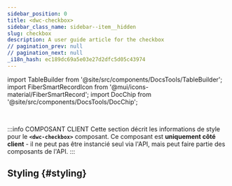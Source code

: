 ```yaml
---
sidebar_position: 0
title: <dwc-checkbox>
sidebar_class_name: sidebar--item__hidden
slug: checkbox
description: A user guide article for the checkbox
// pagination_prev: null
// pagination_next: null
_i18n_hash: ec189dc69a5e03e27d2dfc5d05c43974
---
```

import TableBuilder from '@site/src/components/DocsTools/TableBuilder';
import FiberSmartRecordIcon from '@mui/icons-material/FiberSmartRecord';
import DocChip from '@site/src/components/DocsTools/DocChip';

<DocChip chip='shadow' />

<br />

:::info COMPOSANT CLIENT
Cette section décrit les informations de style pour le **`<dwc-checkbox>`** composant. Ce composant est **uniquement côté client** - il ne peut pas être instancié seul via l'API, mais peut faire partie des composants de l'API.
:::

## Styling {#styling}

<TableBuilder name="dwc-checkbox" clientComponent />
